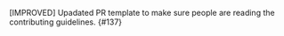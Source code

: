 [IMPROVED] Upadated PR template to make sure people are reading the contributing guidelines. {#137}
